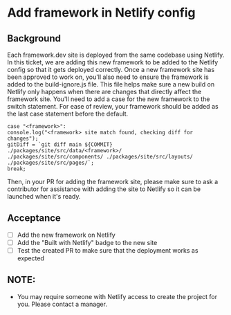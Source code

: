 # Add framework in Netlify config

## Background

Each framework.dev site is deployed from the same codebase using Netlify. In
this ticket, we are adding this new framework to be added to the Netlify config
so that it gets deployed correctly. Once a new framework site has been approved
to work on, you'll also need to ensure the framework is added to the
build-ignore.js file. This file helps make sure a new build on Netlify only
happens when there are changes that directly affect the framework site. You'll
need to add a case for the new framework to the switch statement. For ease of
review, your framework should be added as the last case statement before the
default.

    case "<framework>":
    console.log("<framework> site match found, checking diff for changes");
    gitDiff = `git diff main ${COMMIT} ./packages/site/src/data/<framework>/
    ./packages/site/src/components/ ./packages/site/src/layouts/ ./packages/site/src/pages/`;
    break;

Then, in your PR for adding the framework site, please make sure to ask a
contributor for assistance with adding the site to Netlify so it can be launched
when it's ready.

## Acceptance

- [ ] Add the new framework on Netlify
- [ ] Add the "Built with Netlify" badge to the new site
- [ ] Test the created PR to make sure that the deployment works as expected

## NOTE:

- You may require someone with Netlify access to create the project for you.
  Please contact a manager.
